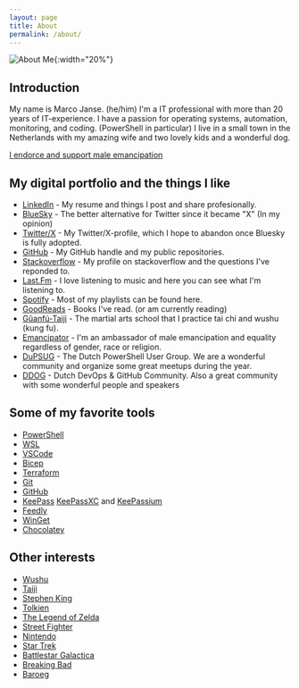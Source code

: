 ```yaml
---
layout: page
title: About
permalink: /about/
---
```


![About Me](/assets/images/about_marco-2021-transparent.png){:width="20%"}

## Introduction

My name is Marco Janse. (he/him)
I'm a IT professional with more than 20 years of IT-experience. I have a passion for operating systems, automation, monitoring, and coding. (PowerShell in particular)
I live in a small town in the Netherlands with my amazing wife and two lovely kids and a wonderful dog.

[I endorce and support male emancipation](https://www.emancipator.nl/ambassadeurs/?avia-element-paging=4)

## My digital portfolio and the things I like

- [LinkedIn](https://linkedin.com/in/marco-janse-publicprofile) - My resume and things I post and share profesionally.
- [BlueSky](https://bsky.app/profile/marcojanse.bsky.social) - The better alternative for Twitter since it became "X" (In my opinion)
- [Twitter/X](https://twitter.com/MarcoJanse) - My Twitter/X-profile, which I hope to abandon once Bluesky is fully adopted.
- [GitHub](https://github.com/MarcoJanse) - My GitHub handle and my public repositories.
- [Stackoverflow](https://stackoverflow.com/users/19788560/marcoj) - My profile on stackoverflow and the questions I've reponded to.
- [Last.Fm](https://www.last.fm/user/arcom) - I love listening to music and here you can see what I'm listening to.
- [Spotify](https://open.spotify.com/user/arcom76) - Most of my playlists can be found here.
- [GoodReads](https://www.goodreads.com/user/show/46536999-marco-janse) - Books I've read. (or am currently reading)
- [Gûanfú-Taiji](https://guanfu-taiji.nl/) - The martial arts school that I practice tai chi and wushu (kung fu).
- [Emancipator](https://www.emancipator.nl/) - I'm an ambassador of male emancipation and equality regardless of gender, race or religion.
- [DuPSUG](http://dupsug.com/) - The Dutch PowerShell User Group. We are a wonderful community and organize some great meetups during the year.
- [DDOG](https://ddog.nl/) - Dutch DevOps & GitHub Community. Also a great community with some wonderful people and speakers

## Some of my favorite tools

- [PowerShell](https://docs.microsoft.com/en-us/powershell/)
- [WSL](https://docs.microsoft.com/en-us/windows/wsl/about)
- [VSCode](https://code.visualstudio.com/)
- [Bicep](https://learn.microsoft.com/en-us/azure/azure-resource-manager/bicep/)
- [Terraform](https://www.terraform.io/)
- [Git](https://git-scm.com/)
- [GitHub](https://github.com/)
- [KeePass](https://keepass.info/) [KeePassXC](https://keepassxc.org/) and [KeePassium](https://keepassium.com/)
- [Feedly](https://feedly.com/)
- [WinGet](https://github.com/microsoft/winget-cli)
- [Chocolatey](https://chocolatey.org/)

## Other interests

- [Wushu](https://en.wikipedia.org/wiki/Wushu_(sport))
- [Taiji](https://en.wikipedia.org/wiki/Tai_chi)
- [Stephen King](https://stephenking.com/)
- [Tolkien](https://www.britannica.com/biography/J-R-R-Tolkien)
- [The Legend of Zelda](https://zelda.nintendo.com/)
- [Street Fighter](https://www.streetfighter.com/)
- [Nintendo](https://www.nintendo.com/)
- [Star Trek](https://intl.startrek.com/)
- [Battlestar Galactica](https://www.syfy.com/battlestar-galactica)
- [Breaking Bad](https://ce.amc.com/series/breaking-bad)
- [Baroeg](https://baroeg.nl/)